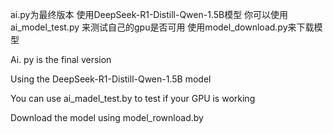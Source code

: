 ai.py为最终版本
使用DeepSeek-R1-Distill-Qwen-1.5B模型
你可以使用ai_model_test.py 来测试自己的gpu是否可用
使用model_download.py来下载模型

Ai. py is the final version

Using the DeepSeek-R1-Distill-Qwen-1.5B model

You can use ai_madel_test.by to test if your GPU is working

Download the model using model_rownload.by
